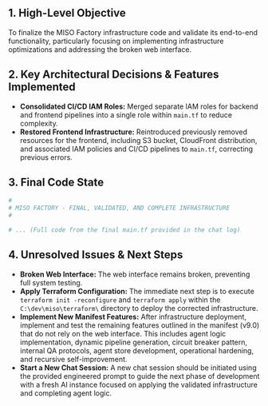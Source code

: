 ## 1. High-Level Objective ##
To finalize the MISO Factory infrastructure code and validate its end-to-end functionality, particularly focusing on implementing infrastructure optimizations and addressing the broken web interface.

## 2. Key Architectural Decisions & Features Implemented ##

* **Consolidated CI/CD IAM Roles:** Merged separate IAM roles for backend and frontend pipelines into a single role within `main.tf` to reduce complexity.
* **Restored Frontend Infrastructure:** Reintroduced previously removed resources for the frontend, including S3 bucket, CloudFront distribution, and associated IAM policies and CI/CD pipelines to `main.tf`, correcting previous errors.

## 3. Final Code State ##

```terraform
#
# MISO FACTORY - FINAL, VALIDATED, AND COMPLETE INFRASTRUCTURE
#

# ... (Full code from the final main.tf provided in the chat log)
```

## 4. Unresolved Issues & Next Steps ##

* **Broken Web Interface:** The web interface remains broken, preventing full system testing.
* **Apply Terraform Configuration:** The immediate next step is to execute `terraform init -reconfigure` and `terraform apply` within the `C:\dev\miso\terraform\` directory to deploy the corrected infrastructure.
* **Implement New Manifest Features:** After infrastructure deployment, implement and test the remaining features outlined in the manifest (v9.0) that do not rely on the web interface. This includes agent logic implementation, dynamic pipeline generation, circuit breaker pattern, internal QA protocols, agent store development, operational hardening, and recursive self-improvement.
* **Start a New Chat Session:** A new chat session should be initiated using the provided engineered prompt to guide the next phase of development with a fresh AI instance focused on applying the validated infrastructure and completing agent logic.
